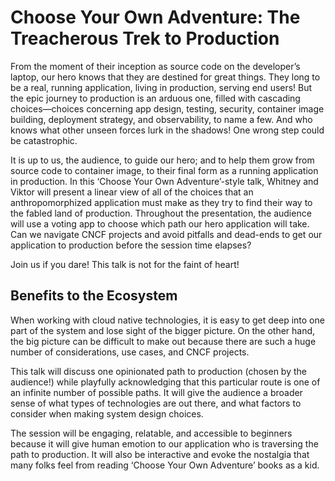 # Choose Your Own Adventure: The Treacherous Trek to Production

From the moment of their inception as source code on the developer’s laptop, our hero knows that they are destined for great things. They long to be a real, running application, living in production, serving end users! But the epic journey to production is an arduous one, filled with cascading choices—choices concerning app design, testing, security, container image building, deployment strategy, and observability, to name a few. And who knows what other unseen forces lurk in the shadows! One wrong step could be catastrophic.

It is up to us, the audience, to guide our hero; and to help them grow from source code to container image, to their final form as a running application in production. In this ‘Choose Your Own Adventure’-style talk, Whitney and Viktor will present a linear view of all of the choices that an anthropomorphized application must make as they try to find their way to the fabled land of production. Throughout the presentation, the audience will use a voting app to choose which path our hero application will take. Can we navigate CNCF projects and avoid pitfalls and dead-ends to get our application to production before the session time elapses?

Join us if you dare!  This talk is not for the faint of heart!

## Benefits to the Ecosystem

When working with cloud native technologies, it is easy to get deep into one part of the system and lose sight of the bigger picture. On the other hand, the big picture can be difficult to make out because there are such a huge number of considerations, use cases, and CNCF projects.  

This talk will discuss one opinionated path to production (chosen by the audience!) while playfully acknowledging that this particular route is one of an infinite number of possible paths. It will give the audience a broader sense of what types of technologies are out there, and what factors to consider when making system design choices.  

The session will be engaging, relatable, and accessible to beginners because it will give human emotion to our application who is traversing the path to production. It will also be interactive and evoke the nostalgia that many folks feel from reading ‘Choose Your Own Adventure’ books as a kid.
